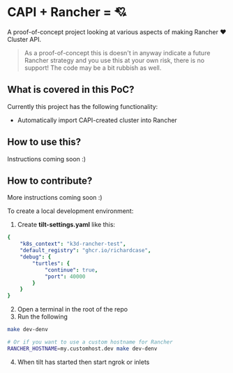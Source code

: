 # CAPI + Rancher = :cupid:

A proof-of-concept project looking at various aspects of making Rancher :heart: Cluster API.

> As a proof-of-concept this is doesn't in anyway indicate a future Rancher strategy and you use this at your own risk, there is no support! The code may be a bit rubbish as well.

## What is covered in this PoC?

Currently this project has the following functionality:

- Automatically import CAPI-created cluster into Rancher

## How to use this?

Instructions coming soon :)

## How to contribute?

More instructions coming soon :)

To create a local development environment:

1. Create **tilt-settings.yaml** like this:

```yaml
{
    "k8s_context": "k3d-rancher-test",
    "default_registry": "ghcr.io/richardcase",
    "debug": {
        "turtles": {
            "continue": true,
            "port": 40000
        }
    }
}
```

2. Open a terminal in the root of the repo
3. Run the following

```bash
make dev-denv

# Or if you want to use a custom hostname for Rancher
RANCHER_HOSTNAME=my.customhost.dev make dev-denv
```

4. When tilt has started then start ngrok or inlets
